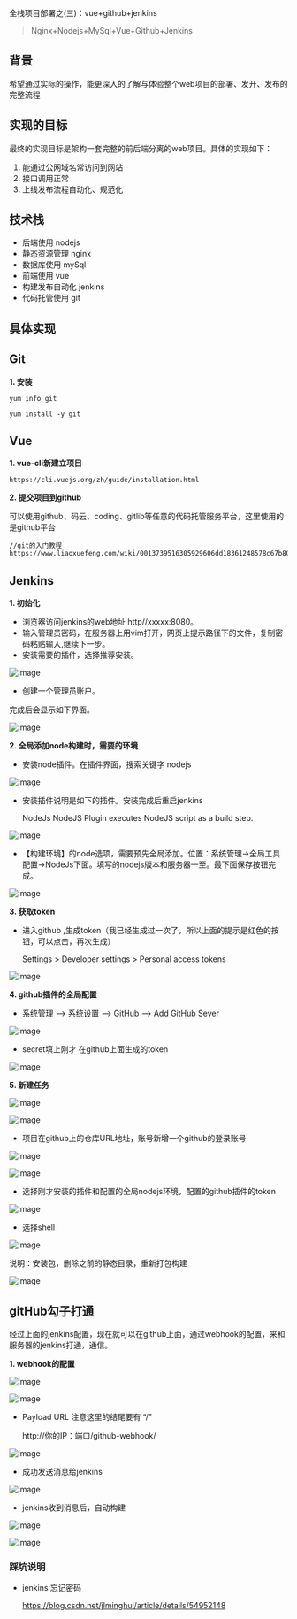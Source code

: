 全栈项目部署之(三)：vue+github+jenkins

> Nginx+Nodejs+MySql+Vue+Github+Jenkins

## 背景
希望通过实际的操作，能更深入的了解与体验整个web项目的部署、发开、发布的完整流程

## 实现的目标

最终的实现目标是架构一套完整的前后端分离的web项目。具体的实现如下：

1. 能通过公网域名常访问到网站
2. 接口调用正常
3. 上线发布流程自动化、规范化

## 技术栈

- 后端使用 nodejs
- 静态资源管理 nginx
- 数据库使用 mySql
- 前端使用 vue
- 构建发布自动化 jenkins
- 代码托管使用 git

## 具体实现

## Git

**1. 安装**

    yum info git
    
    yum install -y git
    

## Vue

**1. vue-cli新建立项目**

    https://cli.vuejs.org/zh/guide/installation.html

**2. 提交项目到github**

可以使用github、码云、coding、gitlib等任意的代码托管服务平台，这里使用的是github平台

    //git的入门教程
    https://www.liaoxuefeng.com/wiki/0013739516305929606dd18361248578c67b8067c8c017b000

## Jenkins

**1. 初始化**

- 浏览器访问jenkins的web地址 http//xxxxx:8080。
- 输入管理员密码，在服务器上用vim打开，网页上提示路径下的文件，复制密码粘贴输入,继续下一步。
- 安装需要的插件，选择推荐安装。

![image](https://i.loli.net/2019/04/23/5cbe819a27ffb.png)

- 创建一个管理员账户。

完成后会显示如下界面。

![image](https://i.loli.net/2019/04/23/5cbea000144e0.png)


**2. 全局添加node构建时，需要的环境**

- 安装node插件。在插件界面，搜索关键字 nodejs 
        

![image](https://i.loli.net/2019/04/23/5cbea47e337e6.png)

- 安装插件说明是如下的插件。安装完成后重启jenkins


    NodeJs
        NodeJS Plugin executes NodeJS script as a build step.


![image](https://i.loli.net/2019/04/23/5cbea47e0a66d.png)

- 【构建环境】的node选项，需要预先全局添加。位置：系统管理->全局工具配置->NodeJs下面。填写的nodejs版本和服务器一至。最下面保存按钮完成。

![image](https://i.loli.net/2019/04/23/5cbea60cae08f.png)

**3. 获取token**

- 进入github ,生成token（我已经生成过一次了，所以上面的提示是红色的按钮，可以点击，再次生成）


    Settings > Developer settings > Personal access tokens
    
![image](https://i.loli.net/2019/04/23/5cbeb4df65c1a.png)

    
**4. github插件的全局配置**

- 系统管理 –> 系统设置 –> GitHub –> Add GitHub Sever

![image](https://i.loli.net/2019/04/23/5cbeb714201ea.png)

- secret填上刚才 在github上面生成的token

![image](https://i.loli.net/2019/04/23/5cbeb72526102.png)


**5. 新建任务**

![image](https://i.loli.net/2019/04/23/5cbeaeaf3b753.png)

![image](https://i.loli.net/2019/04/23/5cbeaec78e5d3.png)

- 项目在github上的仓库URL地址，账号新增一个github的登录账号

![image](https://i.loli.net/2019/04/23/5cbeaed818278.png)

![image](https://i.loli.net/2019/04/23/5cbeaee893e0b.png)

- 选择刚才安装的插件和配置的全局nodejs环境，配置的github插件的token

![image](https://i.loli.net/2019/04/23/5cbeb85e81c3d.png)

- 选择shell

![image](https://i.loli.net/2019/04/23/5cbeaf0d28b0c.png)

说明：安装包，删除之前的静态目录，重新打包构建

![image](https://i.loli.net/2019/04/23/5cbeafde3aafa.png)


## gitHub勾子打通

经过上面的jenkins配置，现在就可以在github上面，通过webhook的配置，来和服务器的jenkins打通，通信。


**1. webhook的配置**

![image](https://i.loli.net/2019/04/23/5cbeb9527c7f0.png)

![image](https://i.loli.net/2019/04/23/5cbeb95346b72.png)

- Payload URL 注意这里的结尾要有 “/”


    http://你的IP：端口/github-webhook/
    
![image](https://i.loli.net/2019/04/23/5cbec08abd2f7.png)

- 成功发送消息给jenkins

![image](https://i.loli.net/2019/04/23/5cbec113317a7.png)

- jenkins收到消息后，自动构建

![image](https://i.loli.net/2019/04/23/5cbec2113a7e0.png)

![image](https://i.loli.net/2019/04/23/5cbec21e31bce.png)



    

### 踩坑说明

- jenkins 忘记密码


    https://blog.csdn.net/jlminghui/article/details/54952148
    
    




